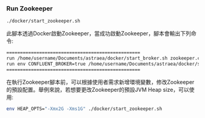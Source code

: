 ### Run Zookeeper

```bash
./docker/start_zookeeper.sh
```

此腳本透過Docker啟動Zookeeper，當成功啟動Zookeeper，腳本會輸出下列命令:

```bash
=================================================
run /home/username/Documents/astraea/docker/start_broker.sh zookeeper.connect=192.168.103.24:18098 to join kafka broker
run env CONFLUENT_BROKER=true /home/username/Documents/astraea/docker/start_broker.sh zookeeper.connect=192.168.103.24:18098 to join confluent kafka broker
=================================================
```

在執行Zookeeper腳本前，可以根據使用者需求新增環境變數，修改Zookeeper的預設配置。舉例來說，若想要更改Zookeeper的預設JVM Heap size，可以使用:

```bash
env HEAP_OPTS="-Xmx2G -Xms1G" ./docker/start_zookeeper.sh
```

